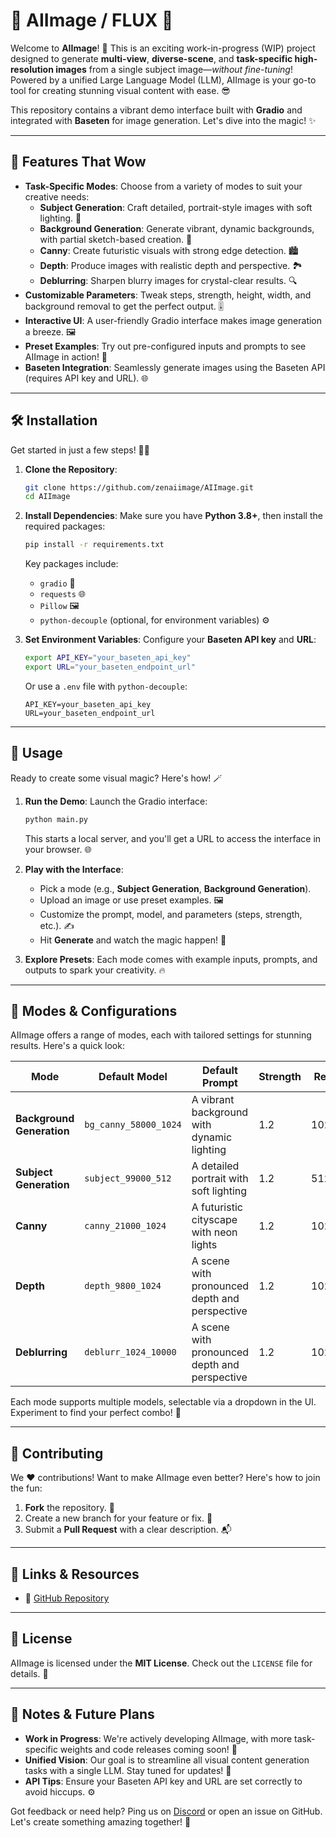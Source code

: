 # 🌟 AIImage / FLUX 🚀

Welcome to **AIImage**! 🎉 This is an exciting work-in-progress (WIP) project designed to generate **multi-view**, **diverse-scene**, and **task-specific high-resolution images** from a single subject image—*without fine-tuning*! Powered by a unified Large Language Model (LLM), AIImage is your go-to tool for creating stunning visual content with ease. 😎

This repository contains a vibrant demo interface built with **Gradio** and integrated with **Baseten** for image generation. Let's dive into the magic! ✨

---

## 🎨 Features That Wow

- **Task-Specific Modes**: Choose from a variety of modes to suit your creative needs:
  - **Subject Generation**: Craft detailed, portrait-style images with soft lighting. 📸
  - **Background Generation**: Generate vibrant, dynamic backgrounds, with partial sketch-based creation. 🌌
  - **Canny**: Create futuristic visuals with strong edge detection. 🏙️
  - **Depth**: Produce images with realistic depth and perspective. 🏞️
  - **Deblurring**: Sharpen blurry images for crystal-clear results. 🔍
- **Customizable Parameters**: Tweak steps, strength, height, width, and background removal to get the perfect output. 🎚️
- **Interactive UI**: A user-friendly Gradio interface makes image generation a breeze. 🖼️
- **Preset Examples**: Try out pre-configured inputs and prompts to see AIImage in action! 🚀
- **Baseten Integration**: Seamlessly generate images using the Baseten API (requires API key and URL). 🌐

---

## 🛠️ Installation

Get started in just a few steps! 🏃‍♂️

1. **Clone the Repository**:
   ```bash
   git clone https://github.com/zenaiimage/AIImage.git
   cd AIImage
   ```

2. **Install Dependencies**:
   Make sure you have **Python 3.8+**, then install the required packages:
   ```bash
   pip install -r requirements.txt
   ```
   Key packages include:
   - `gradio` 🎨
   - `requests` 🌐
   - `Pillow` 🖼️
   - `python-decouple` (optional, for environment variables) ⚙️

3. **Set Environment Variables**:
   Configure your **Baseten API key** and **URL**:
   ```bash
   export API_KEY="your_baseten_api_key"
   export URL="your_baseten_endpoint_url"
   ```
   Or use a `.env` file with `python-decouple`:
   ```plaintext
   API_KEY=your_baseten_api_key
   URL=your_baseten_endpoint_url
   ```

---

## 🚀 Usage

Ready to create some visual magic? Here's how! 🪄

1. **Run the Demo**:
   Launch the Gradio interface:
   ```bash
   python main.py
   ```
   This starts a local server, and you'll get a URL to access the interface in your browser. 🌐

2. **Play with the Interface**:
   - Pick a mode (e.g., **Subject Generation**, **Background Generation**).
   - Upload an image or use preset examples. 🖼️
   - Customize the prompt, model, and parameters (steps, strength, etc.). ✍️
   - Hit **Generate** and watch the magic happen! 🎉

3. **Explore Presets**:
   Each mode comes with example inputs, prompts, and outputs to spark your creativity. 🔥

---

## 🎯 Modes & Configurations

AIImage offers a range of modes, each with tailored settings for stunning results. Here's a quick look:

| **Mode**               | **Default Model**         | **Default Prompt**                              | **Strength** | **Resolution** | **Remove BG** |
|------------------------|---------------------------|------------------------------------------------|--------------|----------------|---------------|
| **Background Generation** | `bg_canny_58000_1024`    | A vibrant background with dynamic lighting     | 1.2          | 1024x1024      | Yes           |
| **Subject Generation**    | `subject_99000_512`      | A detailed portrait with soft lighting        | 1.2          | 512x512        | Yes           |
| **Canny**                | `canny_21000_1024`       | A futuristic cityscape with neon lights       | 1.2          | 1024x1024      | Yes           |
| **Depth**                | `depth_9800_1024`        | A scene with pronounced depth and perspective | 1.2          | 1024x1024      | Yes           |
| **Deblurring**           | `deblurr_1024_10000`     | A scene with pronounced depth and perspective | 1.2          | 1024x1024      | No            |

Each mode supports multiple models, selectable via a dropdown in the UI. Experiment to find your perfect combo! 🎨

---

## 🤝 Contributing

We ❤️ contributions! Want to make AIImage even better? Here's how to join the fun:
1. **Fork** the repository. 🍴
2. Create a new branch for your feature or fix. 🌿
3. Submit a **Pull Request** with a clear description. 📬


---

## 🔗 Links & Resources

- 📂 [GitHub Repository](https://github.com/zenaiimage/AIImage)

---

## 📜 License

AIImage is licensed under the **MIT License**. Check out the `LICENSE` file for details. 📝

---

## 🌈 Notes & Future Plans

- **Work in Progress**: We're actively developing AIImage, with more task-specific weights and code releases coming soon! 🚧
- **Unified Vision**: Our goal is to streamline all visual content generation tasks with a single LLM. Stay tuned for updates! 🌟
- **API Tips**: Ensure your Baseten API key and URL are set correctly to avoid hiccups. ⚙️

Got feedback or need help? Ping us on [Discord](https://discord.com/invite/b9RuYQ3F8k) or open an issue on GitHub. Let's create something amazing together! 🎉

